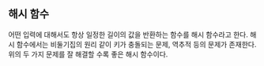 ## 해시 함수

어떤 입력에 대해서도 항상 일정한 길이의 값을 반환하는 함수를 해시 함수라고 한다.
해시 함수에서는 비둘기집의 원리 같이 키가 충돌되는 문제, 역추적 등의 문제가 존재한다.
위의 두 가지 문제를 잘 해결할 수록 좋은 해시 함수이다.
